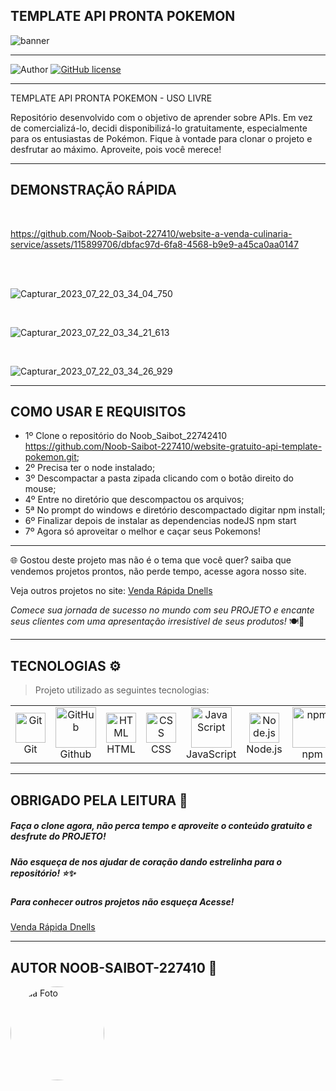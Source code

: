 ## **TEMPLATE API PRONTA POKEMON**

![banner](https://github.com/Noob-Saibot-227410/website-a-venda-culinaria-service/assets/115899706/f969a3e5-4e74-4ca3-b487-36db627a6d39)


<hr>

![Author](https://img.shields.io/badge/author-%40NOOB_SAIBOT_22742410-blue.svg)
[![GitHub license](https://img.shields.io/github/license/nauvalazhar/my-login.svg)](https://github.com/nauvalazhar/my-login/blob/master/LICENSE)


<hr>

TEMPLATE API PRONTA POKEMON - USO LIVRE

Repositório desenvolvido com o objetivo de aprender sobre APIs. Em vez de comercializá-lo, decidi disponibilizá-lo gratuitamente, especialmente para os entusiastas de Pokémon. Fique à vontade para clonar o projeto e desfrutar ao máximo. Aproveite, pois você merece!

<hr>

## **DEMONSTRAÇÃO RÁPIDA**

<br>

https://github.com/Noob-Saibot-227410/website-a-venda-culinaria-service/assets/115899706/dbfac97d-6fa8-4568-b9e9-a45ca0aa0147

<br>

<br>

![Capturar_2023_07_22_03_34_04_750](https://github.com/Noob-Saibot-227410/website-a-venda-culinaria-service/assets/115899706/31517b2d-498a-49df-82db-65b8e1f29bd4)

<br>

![Capturar_2023_07_22_03_34_21_613](https://github.com/Noob-Saibot-227410/website-a-venda-culinaria-service/assets/115899706/72103cce-1073-429c-ad30-4893384eeb89)

<br>

![Capturar_2023_07_22_03_34_26_929](https://github.com/Noob-Saibot-227410/website-a-venda-culinaria-service/assets/115899706/7f7ce0e8-00f6-4ac0-804a-ce6f493150a2)

<hr>

## **COMO USAR E REQUISITOS**

- 1º Clone o repositório do Noob_Saibot_22742410 https://github.com/Noob-Saibot-227410/website-gratuito-api-template-pokemon.git;
- 2º Precisa ter o node instalado;
- 3º Descompactar a pasta zipada clicando com o botão direito do mouse;
- 4º Entre no diretório que descompactou os arquivos;
- 5ª No prompt do windows e diretório descompactado digitar npm install;
- 6º Finalizar depois de instalar as dependencias nodeJS npm start
- 7º Agora só aproveitar o melhor e caçar seus Pokemons!

<hr>

🌐 Gostou deste projeto mas não é o tema que você quer? saiba que vendemos projetos prontos, não perde tempo, acesse agora nosso site.

<p> Veja outros projetos no site: <a href = https://venda-rapida-dnells.web.app/ target="_blank"> Venda Rápida Dnells</a> <p>

*Comece sua jornada de sucesso no mundo com seu PROJETO e encante seus clientes com uma apresentação irresistível de seus produtos!* 🍽️🎉

<hr>

## TECNOLOGIAS ⚙️

> Projeto utilizado as seguintes tecnologias:

<table>
  <tr>
    <td align="center" width="96">
      <img src="https://user-images.githubusercontent.com/25181517/192108372-f71d70ac-7ae6-4c0d-8395-51d8870c2ef0.png" width="48" height="48" alt="Git" />
      <br>Git
    </td>
    <td align="center" width="96">
      <img src="https://techstack-generator.vercel.app/github-icon.svg" width="65" height="65" alt="GitHub" />
      <br>Github
    </td>
    <td align="center" width="96">
      <img src="https://skillicons.dev/icons?i=html" width="48" height="48" alt="HTML" />
      <br>HTML
    </td>
    <td align="center" width="96">
      <img src="https://skillicons.dev/icons?i=css" width="48" height="48" alt="CSS" />
      <br>CSS
    </td>
    <td align="center" width="96">
      <img src="https://techstack-generator.vercel.app/js-icon.svg" alt="JavaScript" width="65" height="65" />
      <br>JavaScript
    </td>
    <td align="center" width="96">
      <img src="https://upload.wikimedia.org/wikipedia/commons/thumb/d/d9/Node.js_logo.svg/1200px-Node.js_logo.svg.png" width="48" height="48" alt="Node.js" />
      <br>Node.js
    </td>
    <td align="center" width="96">
      <img src="https://avatars.githubusercontent.com/u/6078720?s=200&v=4" width="65" height="65" alt="npm" />
      <br>npm
    </td>
    <td align="center" width="96">
      <img src="https://www.typescriptlang.org/icons/icon-48x48.png" width="48" height="48" alt="TypeScript" />
      <br>TypeScript
    </td>
    <td align="center" width="96"></td>
    <td align="center" width="96"></td>
  </tr>
</table>
 
 <hr>

## OBRIGADO PELA LEITURA 📒

##### Faça o clone agora, não perca tempo e aproveite o conteúdo gratuito e desfrute do PROJETO!

##### Não esqueça de nos ajudar de coração dando estrelinha para o repositório! ⭐✨

##### Para conhecer outros projetos não esqueça Acesse!

<a href = https://venda-rapida-dnells.web.app/ target="_blank"> Venda Rápida Dnells</a>

<hr>

## AUTOR NOOB-SAIBOT-227410 📒

<div style="width: 150px; height: 150px; border-radius: 50%; overflow: hidden;">
  <img src="https://github.com/Noob-Saibot-227410/ProgDev/assets/115899706/79d2c073-9f0d-470e-bfa5-0b0642c1ef9a.png" alt="Sua Foto" style="width: 100%; height: 100%; object-fit: cover;">
</div>
